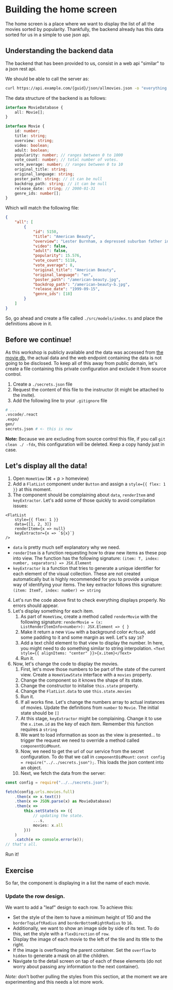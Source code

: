 # Building the home screen

The home screen is a place where we want to display the list of all the movies sorted by popularity. Thankfully, the backend already has this data sorted for us in a simple to use json api.

## Understanding the backend data

The backend that has been provided to us, consist in a web api "similar" to a json rest api.

We should be able to call the server as:

```sh
curl https://api.example.com/{guid}/json/allmovies.json -o "everything.json"
```

The data structure of the backend is as follows:

```ts
interface MovieDatabase {
    all: Movie[];
}

interface Movie {
    id: number;
    title: string;
    overview: string;
    video: boolean;
    adult: boolean;
    popularity: number; // ranges between 0 to 1000
    vote_count: number; // total number of votes.
    vote_average: number; // ranges between 0 to 10
    original_title: string;
    original_language: string;
    poster_path: string; // it can be null
    backdrop_path: string; // it can be null
    release_date: string; // 2000-01-31
    genre_ids: number[];
}
```

Which will match the following file:

```json
{
    "all": [
        {
            "id": 5150,
            "title": "American Beauty",
            "overview": "Lester Burnham, a depressed suburban father in a mid-life crisis, decides to turn his hectic life around after developing an infatuation with his daughter's attractive friend.",
            "video": false,
            "adult": false,
            "popularity": 15.576,
            "vote_count": 5118,
            "vote_average": 8,
            "original_title": "American Beauty",
            "original_language": "en",
            "poster_path": "/american-beauty.jpg",
            "backdrop_path": "/american-beauty-b.jpg",
            "release_date": "1999-09-15",
            "genre_ids": [18]
        }
    ]
}
```

So, go ahead and create a file called `./src/models/index.ts` and place the definitions above in it.

## Before we continue!

As this workshop is publicly available and the data was accessed from [the movie db](https://www.themoviedb.org/), the actual data and the web endpoint containing the data is not going to be disclosed. To keep all of this away from public domain, let's create a file containing this private configuration and exclude it from source control.

1. Create a `./secrets.json` file
2. Request the content of this file to the instructor (it might be attached to the invite).
3. Add the following line to your `.gitignore` file

```bash
# ...
.vscode/.react
.expo/
gen/
secrets.json # <- this is new
```

**Note:** Because we are excluding from source control this file, if you call `git clean ./ -fdx`, this configuration will be deleted. Keep a copy handy just in case.

## Let's display all the data!

1. Open `HomeView` (⌘ + p > homeview)
2. Add a `FlatList` component under `Button` and assign a `style={{ flex: 1 }}` at this moment.
3. The component should be complaining about `data`, `renderItem` and `keyExtractor`. Let's add some of those quickly to avoid compilation issues:

```tsx
<FlatList
    style={{ flex: 1 }}
    data={[1, 2, 3]}
    renderItem={x => null}
    keyExtractor={x => `${x}`}
/>
```

-   `data` is pretty much self explanatory why we need.
-   `renderItem` is a function requesting how to draw new items as these pop into view. The function has the following signature: `(item: T, index: number, separators) => JSX.Element`
-   `keyExtractor` is a function that tries to generate a unique identifier for each element of the visual collection. These are not created automatically but is highly recommended for you to provide a unique way of identifying your items. The key extractor follows this signature: `(item: ItemT, index: number) => string`

4. Let's run the code above first to check everything displays properly. No errors should appear.
5. Let's display something for each item.
    1. As part of `HomeView`, create a method called `renderMovie` with the following signature: `renderMovie = (x: ListRenderItemInfo<number>): JSX.Element => { }`
    2. Make it return a new `View` with a background color `#cfbca6`, add some padding to it and some margin as well. Let's say `16`?
    3. Add a text child element to that view to display the number. In here, you might need to do something similar to string interpolation. `<Text style={{ alignItems: "center" }}>{x.item}</Text>`
    4. Run it.
6. Now, let's change the code to display the movies.
    1. First, let's move those numbers to be part of the state of the current view. Create a `HomeViewState` interface with a `movies` property.
    2. Change the component so it knows the shape of its state.
    3. Change the constructor to initalise `this.state` property.
    4. Change the `FlatList.data` to use `this.state.movies`
    5. Run it.
    6. If all works fine. Let's change the numbers array to actual instances of movies. Update the definitions from `number` to `Movie`. The initial state should be `[]`
    7. At this stage, `keyExtractor` might be complaining. Change it to use the `x.item.id` as the key of each item. Remember this function requires a `string`
    8. We want to load information as soon as the view is presented... to trigger the request we need to override a method called `componentDidMount`.
    9. Now, we need to get the url of our service from the secret configuration. To do that we call in `componentDidMount`: `const config = require("../../secrets.json");`. This loads the json content into an object.
    10. Next, we fetch the data from the server:

```ts
const config = require("../../secrets.json");

fetch(config.urls.movies.full)
    .then(x => x.text())
    .then(x => JSON.parse(x) as MovieDatabase)
    .then(x =>
        this.setState(s => ({
            // updating the state.
            ...s,
            movies: x.all
        }))
    )
    .catch(e => console.error(e));
// that's all.
```

Run it!

## Exercise

So far, the component is displaying in a list the name of each movie.

### Update the row design.

We want to add a "leaf" design to each row. To achieve this:

- Set the style of the item to have a minimum height of 150 and the `borderTopLeftRadius` and `borderBottomRightRadius` to   `16`.
- Additionally, we want to show an image side by side of its text. To do this, set the style with a `flexDirection` of `row`.
- Display the image of each movie to the left of the tile and its title to the right.
- If the image is overflowing the parent container. Set the `overflow` to `hidden` to generate a mask on all the children.
- Navigate to the detail screen on tap of each of these elements (do not worry about passing any information to the next container).

*Note:* don't bother pulling the styles from this section, at the moment we are experimenting and this needs a lot more work.
